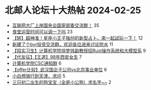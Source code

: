 # 北邮人论坛十大热帖 2024-02-25

- [互联网大厂上岸国央企国家部委交流群！](https://bbs.byr.cn/article/WorkLife/1210957) 35
- [食堂运营时间可以调一下吗](https://bbs.byr.cn/article/Picture/3358514) 23
- [【转】超神准！星座小王子独创的新型占卜、來一起試玩一下！](https://bbs.byr.cn/article/Constellations/326533) 12
- [新建了个byr投资交流群，欢迎各位进来讨论吹水](https://bbs.byr.cn/article/Financial/80130) 11
- [【招实习生】计算机学院徐梦炜副教授招Rust操作系统和大模型系](https://bbs.byr.cn/article/AimGraduate/1227974) 9
- [【代友征】【王道】98年西安女生](https://bbs.byr.cn/article/Friends/2050674) 7
- [计算机学院CSC通知群](https://bbs.byr.cn/article/GoAbroad/390989) 6
- [【offer比较】武汉国企子公司vs北京事业单位](https://bbs.byr.cn/article/Job/2207579) 6
- [小白想骑行到天津，求问](https://bbs.byr.cn/article/Cycling/174425) 5
- [三只初二出生的狗宝宝（全是小公狗）求名字~~](https://bbs.byr.cn/article/Talking/6410969) 2


